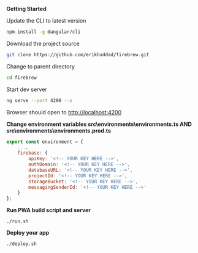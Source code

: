 **Getting Started**

Update the CLI to latest version

```bash
npm install -g @angular/cli
```

Download the project source

```bash
git clone https://github.com/erikhaddad/firebrew.git
```

Change to parent directory

```bash
cd firebrew
```

Start dev server
```bash
ng serve --port 4200 --o
```

Browser should open to [http://localhost:4200](http://localhost:4200)


**Change environment variables src\environments\environments.ts AND src\environments\environments.prod.ts**

```javascript
export const environment = {
    ...,
    firebase: {
        apiKey: '<!-- YOUR KEY HERE -->',
        authDomain: '<!-- YOUR KEY HERE -->',
        databaseURL: '<!-- YOUR KEY HERE -->',
        projectId: '<!-- YOUR KEY HERE -->',
        storageBucket: '<!-- YOUR KEY HERE -->',
        messagingSenderId: '<!-- YOUR KEY HERE -->'
    }
};
```


**Run PWA build script and server**

```
./run.sh
```


**Deploy your app**

```
./deploy.sh
```